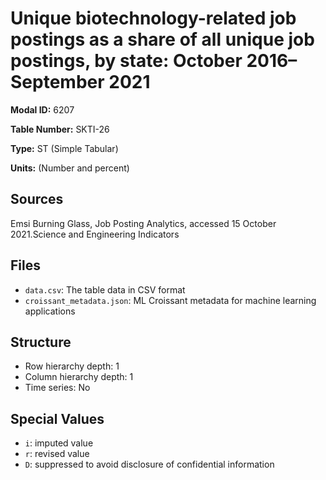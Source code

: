 # Unique biotechnology-related job postings as a share of all unique job postings, by state: October 2016–September 2021

**Modal ID:** 6207

**Table Number:** SKTI-26

**Type:** ST (Simple Tabular)

**Units:** (Number and percent)

## Sources

Emsi Burning Glass, Job Posting Analytics, accessed 15 October 2021.Science and Engineering Indicators

## Files

- `data.csv`: The table data in CSV format
- `croissant_metadata.json`: ML Croissant metadata for machine learning applications

## Structure

- Row hierarchy depth: 1
- Column hierarchy depth: 1
- Time series: No

## Special Values

- `i`: imputed value
- `r`: revised value
- `D`: suppressed to avoid disclosure of confidential information
